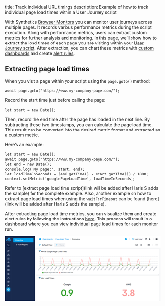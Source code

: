 title: Track individual URL timings
description: Example of how to track individual page load times within a User Journey script

With Synthetics [Browser Monitors](https://sematext.com/docs/synthetics/browser-monitor/) you can monitor user journeys across multiple pages. It records various performance metrics during the script execution. Along with performance metrics, users can extract custom metrics for further analysis and monitoring. In this page, we’ll show how to extract the load times of each page you are visiting within your [User Journey script](https://sematext.com/docs/synthetics/user-journey-scripts/overview/). After extraction, you can chart these metrics with [custom dashboards](https://sematext.com/docs/dashboards/) and create [alert rules](https://sematext.com/docs/alerts/).

## Extracting page load times

When you visit a page within your script using the `page.goto()` method:

`await page.goto("https://www.my-company-page.com/");`

Record the start time just before calling the page:

`let start = new Date();`

Then, record the end time after the page has loaded in the next line. By subtracting these two timestamps, you can calculate the page load time. This result can be converted into the desired metric format and extracted as a custom metric.

Here’s an example:

```
let start = new Date();
await page.goto("https://www.my-company-page.com/");
let end = new Date();
console.log('My page:', start, end);
let loadTimeInSeconds = (end.getTime() - start.getTime()) / 1000;
context.setMetric('googlePageLoadTime', loadTimeInSeconds);
```

Refer to [extract page load time script](link will be added after Haris S adds the sample) for the complete example. Also, another example on how to extract page load times when using the `waitForTimeout` can be found [here](link will be added after Haris S adds the sample).

After extracting page load time metrics, you can visualize them and create alert rules by following the instructions [here](https://sematext.com/docs/synthetics/metrics/#how-to-visualize-and-alert-on-metrics). This process will result in a dashboard where you can view individual page load times for each monitor run.

![Page Load Times Dashboard](../../images/synthetics/page-load-times-dashboard.png)

